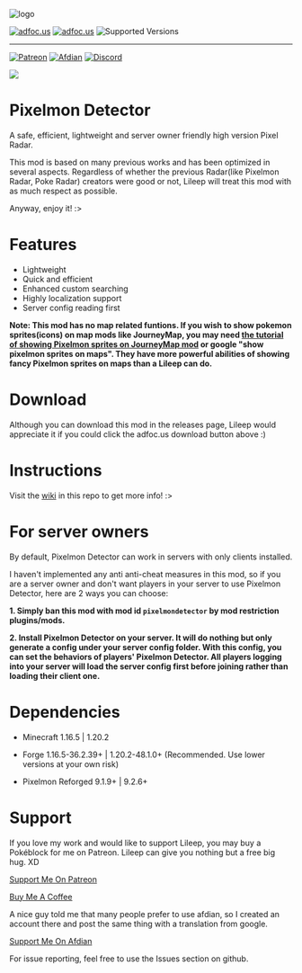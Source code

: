 ![logo](https://github.com/Lileep/PixelmonDetector/blob/main/logo.png)

<a href="http://adfoc.us/797081104384967"><img src="https://img.shields.io/badge/Download%201.16.5%20on-adfoc.us-ffff66" alt="adfoc.us"></a>
<a href="http://adfoc.us/797081104771910"><img src="https://img.shields.io/badge/Download%201.20.2%20on-adfoc.us-ffff66" alt="adfoc.us"></a>
<img src="https://img.shields.io/badge/Available%20for-MC%201.16.5%20&%201.20.2-33ff99" alt="Supported Versions">

---

<a href="https://www.patreon.com/Lileep"><img src="https://img.shields.io/badge/Support-Patreon-ff5733" alt="Patreon"></a>
<a href="https://afdian.com/a/Lileep"><img src="https://img.shields.io/badge/Support-Afdian-cc99ff" alt="Afdian"></a>
<a href="https://discord.gg/kmmUKKSx9V"><img src="https://img.shields.io/badge/Community-Discord(unofficial)-9370db" alt="Discord"></a>

<a href="https://www.buymeacoffee.com/lileep"><img src="https://img.buymeacoffee.com/button-api/?text=Buy Lileep a Pokéblock&emoji=🍫&slug=lileep&button_colour=BD5FFF&font_colour=ffffff&font_family=Cookie&outline_colour=000000&coffee_colour=FFDD00" /></a>

# Pixelmon Detector

A safe, efficient, lightweight and server owner friendly high version Pixel Radar.

This mod is based on many previous works and has been optimized in several aspects. Regardless of whether the previous Radar(like Pixelmon Radar, Poke Radar) creators were good or not, Lileep will treat this mod with as much respect as possible.

Anyway, enjoy it! :>

# Features

* Lightweight
* Quick and efficient
* Enhanced custom searching
* Highly localization support
* Server config reading first

**Note: This mod has no map related funtions. If you wish to show pokemon sprites(icons) on map mods like JourneyMap, you may need [the tutorial of showing Pixelmon sprites on JourneyMap mod](https://www.reddit.com/r/PixelmonMod/comments/ftb1x3/how_to_get_journeymap_to_show_pixelmon_icons) or google "show pixelmon sprites on maps". They have more powerful abilities of showing fancy Pixelmon sprites on maps than a Lileep can do.**

# Download

Although you can download this mod in the releases page, Lileep would appreciate it if you could click the adfoc.us download button above :)

# Instructions

Visit the [wiki](https://github.com/Lileep/PixelmonDetector/wiki) in this repo to get more info! :>

# For server owners

By default, Pixelmon Detector can work in servers with only clients installed.

I haven't implemented any anti anti-cheat measures in this mod, so if you are a server owner and don't want players in your server to use Pixelmon Detector, here are 2 ways you can choose:

**1. Simply ban this mod with mod id `pixelmondetector` by mod restriction plugins/mods.**

**2. Install Pixelmon Detector on your server. It will do nothing but only generate a config under your server config folder. With this config, you can set the behaviors of players' Pixelmon Detector. All players logging into your server will load the server config first before joining rather than loading their client one.**

# Dependencies

* Minecraft 1.16.5 | 1.20.2

* Forge 1.16.5-36.2.39+ | 1.20.2-48.1.0+ (Recommended. Use lower versions at your own risk)

* Pixelmon Reforged 9.1.9+ | 9.2.6+

# Support

If you love my work and would like to support Lileep, you may buy a Pokéblock for me on Patreon. Lileep can give you nothing but a free big hug. XD

[Support Me On Patreon](https://www.patreon.com/Lileep)

[Buy Me A Coffee](https://www.buymeacoffee.com/lileep)

A nice guy told me that many people prefer to use afdian, so I created an account there and post the same thing with a translation from google.

[Support Me On Afdian](https://afdian.com/a/Lileep)

For issue reporting, feel free to use the Issues section on github.
